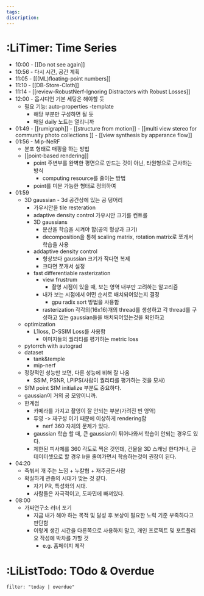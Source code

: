 ```yaml
---
tags: 
discription:
---
```

# :LiTimer: Time Series
- 10:00 - [[Do not see again]]
- 10:56 - 다시 시간, 공간 계획
- 11:05 - [[(ML)floating-point numbers]]
- 11:10 - [[DB-Store-Cloth]]
- 11:14 - [[review-RobustNerf-Ignoring Distractors with Robust Losses]]
- 12:00 - 옵시디언 기본 세팅은 해야할 듯
	- 필요 기능: auto-properties -template
		- 해당 부분만 구성하면 될 듯
		- 매일 daily 노트는 열리니까
- 01:49 - [[rumigraph]] - [[structure from motion]] - [[multi view stereo for community photo collections ]] - [[view synthesis by apperance flow]]
- 01:56 - Mip-NeRF
	- 분포 형태로 매핑을 하는 방법
	- [[point-based rendering]]
		- point 주변부를 완벽한 평면으로 만드는 것이 아닌, 타원형으로 근사하는 방식
			- computing resource를 줄이는 방법
		- point를 미분 가능한 형태로 정의하여
- 01:59
	- 3D gaussian - 3d 공간상에 있는 공 덩어리
		- 가우시안을 tile resteration
		- adaptive density control 가우시안 크기를 컨트롤
		- 3D gaussians
			- 분산을 학습을 시켜야 함(공의 형상과 크기)
			- decomposition을 통해 scaling matrix, rotation matrix로 쪼개서 학습을 사용
		- addaptive density control
			- 형상보다 gaussian 크기가 작다면 복제
			- 크다면 쪼개서 설정
		- fast differentiable rasterization
			- view frustrum
				- 촬영 시점이 있을 때, 보는 영역 내부만 고려하는 알고리즘
			- 내가 보는 시점에서 어떤 순서로 배치되어있는지 결정
				- gpu radix sort 방법을 사용함
			- rasterization 각각의(16x16)개의 thread를 생성하고 각 thread를 구성하고 있는 gaussian들을 배치되어있는것을 확인하고
	- optimization
		- L1loss, D-SSIM Loss를 사용함
			- 이미지들의 퀄리티를 평가하는 metric loss
	- pytorrch with autograd
	- dataset
		- tank&temple
		- mip-nerf
	- 정량적인 성능만 보면, 다른 성능에 비해 잘 나옴
		- SSIM, PSNR, LPIPS(사람이 퀄리티를 평가하는 것을 모사)
	- SfM point SfM initialize 부분도 중요하다.
	- gaussian이 거의 공 모양이니까. 
	- 한계점
		- 카메라를 가지고 촬영이 잘 안되는 부분(가려진 빈 영역)
		- 투영 -> 재구성 이기 때문에 이상하게 rendering함
			- nerf 360 자체의 문제가 있다.
		- gaussian 학습 할 때, 큰 gaussian이 튀어나와서 학습이 안되는 경우도 있다.
		- 제한된 피사체를 360 각도로 찍은 것인데, 건물을 3D 스캐닝 한다거나, 큰 데이터셋으로 할 경우 lr을 줄여가면서 학습하는것이 권장이 된다.
- 04:20
	- 죽쒀서 개 주는 느낌 + 누칼협 + 재주곰돈사람
	- 확실하게 관종의 시대가 맞는 것 같다.
		- 자기 PR, 특성화의 시대.
		- 사람들은 자극적이고, 도파민에 빠져있다.
- 08:00
	- 가짜연구소 러너 포기
		- 지금 내가 해야 하는 목적 및 달성 후 보상이 필요한 노력 기준 부족하다고 판단함
		- 이렇게 생긴 시간을 다른쪽으로 사용하지 말고, 개인 프로젝트 및 포트폴리오 작성에 박차를 가할 것
			- e.g. 홈페이지 제작
# :LiListTodo: TOdo & Overdue
```todoist
filter: "today | overdue"
```
